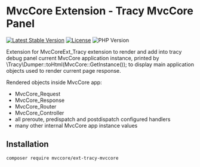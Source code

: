 # MvcCore Extension - Tracy MvcCore Panel

[![Latest Stable Version](https://img.shields.io/badge/Stable-v3.2.0-brightgreen.svg?style=plastic)](https://github.com/mvccore/example-helloworld/releases)
[![License](https://img.shields.io/badge/Licence-BSD-brightgreen.svg?style=plastic)](https://mvccore.github.io/docs/mvccore/3.0.0/LICENCE.md)
![PHP Version](https://img.shields.io/badge/PHP->=5.3-brightgreen.svg?style=plastic)

Extension for MvcCoreExt_Tracy extension to render and add into tracy debug panel current MvcCore application instance, printed by \Tracy\Dumper::toHtml(MvcCore::GetInstance()); to display main application objects used to render current page response.

Rendered objects inside MvcCore app: 
- MvcCore_Request
- MvcCore_Response
- MvcCore_Router
- MvcCore_Controller
- all preroute, predispatch and postdispatch configured handlers
- many other internal MvcCore app instance values

## Installation
```shell
composer require mvccore/ext-tracy-mvccore
```
